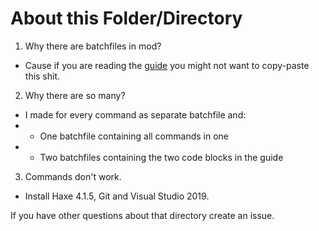 # About this Folder/Directory
1. Why there are batchfiles in mod?
- Cause if you are reading the [guide](https://github.com/teotm/some-trio-demo/blob/main/docs/helpWithMod/coding/README.md) you might not want to copy-paste this shit.
2. Why there are so many?
- I made for every command as separate batchfile and:
- - One batchfile containing all commands in one
- - Two batchfiles containing the two code blocks in the guide
3. Commands don't work.
- Install Haxe 4.1.5, Git and Visual Studio 2019.

If you have other questions about that directory create an issue.